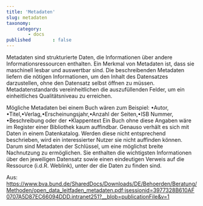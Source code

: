 ```yaml
---
title: 'Metadaten'
slug: metadaten
taxonomy:
    category:
        - docs
published        : false
---
```

Metadaten sind strukturierte Daten, die Informationen über andere Informationsressourcen enthalten.  Ein  Merkmal  von  Metadaten  ist,  dass  sie  maschinell  lesbar  und  auswertbar  sind. Die  beschreibenden  Metadaten  liefern  die  nötigen  Informationen,  um  den  Inhalt  des  Datensatzes  darzustellen,  ohne  den  Datensatz  selbst  öffnen  zu  müssen.  Metadatenstandards  vereinheitlichen  die  auszufüllenden Felder, um ein einheitliches Qualitätsniveau zu erreichen. 

Mögliche Metadaten bei einem Buch wären zum Beispiel: •Autor, •Titel,•Verlag,•Erscheinungsjahr,•Anzahl der Seiten,•ISB Nummer, •Beschreibung oder der •Klappentext Ein Buch ohne diese Angaben wäre im Register einer Bibliothek kaum auffindbar. Genauso verhält es sich mit Daten in einem Datenkatalog. Werden diese nicht entsprechend beschrieben, wird ein interessierter Nutzer sie nicht auffinden können. Darum  sind  Metadaten  der  Schlüssel,  um  eine  möglichst  breite  Nachnutzung  zu  ermöglichen. Sie enthalten  die  wichtigsten  Informationen  über  den  jeweiligen  Datensatz  sowie  einen  eindeutigen  Verweis auf die Ressource (i.d.R. Weblink), unter der die Daten zu finden sind.

Aus: https://www.bva.bund.de/SharedDocs/Downloads/DE/Behoerden/Beratung/Methoden/open_data_leitfaden_metadaten.pdf;jsessionid=3977328B610AF0707A5D87EC66094DDD.intranet251?__blob=publicationFile&v=1
